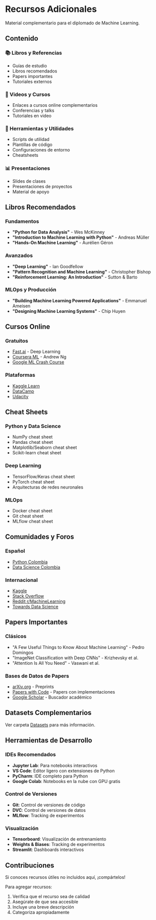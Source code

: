 # Recursos Adicionales

Material complementario para el diplomado de Machine Learning.

## Contenido

### 📚 Libros y Referencias
- Guías de estudio
- Libros recomendados
- Papers importantes
- Tutoriales externos

### 🎥 Videos y Cursos
- Enlaces a cursos online complementarios
- Conferencias y talks
- Tutoriales en video

### 🔧 Herramientas y Utilidades
- Scripts de utilidad
- Plantillas de código
- Configuraciones de entorno
- Cheatsheets

### 📊 Presentaciones
- Slides de clases
- Presentaciones de proyectos
- Material de apoyo

## Libros Recomendados

### Fundamentos
- **"Python for Data Analysis"** - Wes McKinney
- **"Introduction to Machine Learning with Python"** - Andreas Müller
- **"Hands-On Machine Learning"** - Aurélien Géron

### Avanzados
- **"Deep Learning"** - Ian Goodfellow
- **"Pattern Recognition and Machine Learning"** - Christopher Bishop
- **"Reinforcement Learning: An Introduction"** - Sutton & Barto

### MLOps y Producción
- **"Building Machine Learning Powered Applications"** - Emmanuel Ameisen
- **"Designing Machine Learning Systems"** - Chip Huyen

## Cursos Online

### Gratuitos
- [Fast.ai](https://www.fast.ai/) - Deep Learning
- [Coursera ML](https://www.coursera.org/learn/machine-learning) - Andrew Ng
- [Google ML Crash Course](https://developers.google.com/machine-learning/crash-course)

### Plataformas
- [Kaggle Learn](https://www.kaggle.com/learn)
- [DataCamp](https://www.datacamp.com/)
- [Udacity](https://www.udacity.com/)

## Cheat Sheets

### Python y Data Science
- NumPy cheat sheet
- Pandas cheat sheet
- Matplotlib/Seaborn cheat sheet
- Scikit-learn cheat sheet

### Deep Learning
- TensorFlow/Keras cheat sheet
- PyTorch cheat sheet
- Arquitecturas de redes neuronales

### MLOps
- Docker cheat sheet
- Git cheat sheet
- MLflow cheat sheet

## Comunidades y Foros

### Español
- [Python Colombia](https://www.python.org.co/)
- [Data Science Colombia](https://www.meetup.com/es/DataScience-Colombia/)

### Internacional
- [Kaggle](https://www.kaggle.com/)
- [Stack Overflow](https://stackoverflow.com/)
- [Reddit r/MachineLearning](https://www.reddit.com/r/MachineLearning/)
- [Towards Data Science](https://towardsdatascience.com/)

## Papers Importantes

### Clásicos
- "A Few Useful Things to Know About Machine Learning" - Pedro Domingos
- "ImageNet Classification with Deep CNNs" - Krizhevsky et al.
- "Attention Is All You Need" - Vaswani et al.

### Bases de Datos de Papers
- [arXiv.org](https://arxiv.org/) - Preprints
- [Papers with Code](https://paperswithcode.com/) - Papers con implementaciones
- [Google Scholar](https://scholar.google.com/) - Buscador académico

## Datasets Complementarios

Ver carpeta [Datasets](../Datasets/) para más información.

## Herramientas de Desarrollo

### IDEs Recomendados
- **Jupyter Lab**: Para notebooks interactivos
- **VS Code**: Editor ligero con extensiones de Python
- **PyCharm**: IDE completo para Python
- **Google Colab**: Notebooks en la nube con GPU gratis

### Control de Versiones
- **Git**: Control de versiones de código
- **DVC**: Control de versiones de datos
- **MLflow**: Tracking de experimentos

### Visualización
- **Tensorboard**: Visualización de entrenamiento
- **Weights & Biases**: Tracking de experimentos
- **Streamlit**: Dashboards interactivos

## Contribuciones

Si conoces recursos útiles no incluidos aquí, ¡compártelos!

Para agregar recursos:
1. Verifica que el recurso sea de calidad
2. Asegúrate de que sea accesible
3. Incluye una breve descripción
4. Categoriza apropiadamente
